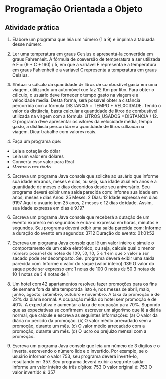 # Programação Orientada a Objeto
## Atividade prática


1. Elabore um programa que leia um número (1 a 9) e imprima a tabuada desse número.

2. Ler uma temperatura em graus Celsius e apresentá-la convertida em graus Fahrenheit. A fórmula de conversão de temperatura a ser utilizada é F = (9 * C + 160) / 5, em que a variável F representa é a temperatura em graus Fahrenheit e a variável C representa a temperatura em graus Celsius.

3. Efetuar o cálculo da quantidade de litros de combustível gasta em uma viagem, utilizando um automóvel que faz 12 Km por litro. Para obter o cálculo, o usuário deve fornecer o tempo gasto na viagem e a velocidade média. Desta forma, será possível obter a distância percorrida com a fórmula DISTANCIA = TEMPO * VELOCIDADE. Tendo o valor da distância, basta calcular a quantidade de litros de combustível utilizada na viagem com a fórmula: LITROS_USADOS = DISTANCIA / 12. O programa deve apresentar os valores da velocidade média, tempo gasto, a distância percorrida e a quantidade de litros utilizada na viagem. Dica: trabalhe com valores reais.

4. Faça um programa que:
  - Leia a cotação do dólar
  - Leia um valor em dólares
  - Converta esse valor para Real
  - Mostre o resultado

5. Escreva um programa Java console que solicite ao usuário que informe sua idade em anos, meses e dias, ou seja, sua idade atual em anos e a quantidade de meses e dias decorridos desde seu aniversário. Seu programa deverá exibir uma saída parecida com:
Informe sua idade em anos, meses e dias 
Anos: 25 
Meses: 2
Dias: 12 
Idade expressa em dias: 9197 
Aqui o usuário tem 25 anos, 2 meses e 12 dias de idade. Assim, sua idade expressa em dias é 9.197

6. Escreva um programa Java console que receberá a duração de um evento expresso em segundos e exiba-o expresso em horas, minutos e segundos. Seu programa deverá exibir uma saída parecida com:
Informe a duração do evento em segundos: 3712 
Duração do evento: 01:01:52 

7. Escreva um programa Java console que lê um valor inteiro e simule o comportamento de um caixa eletrônico, ou seja, calcule qual o menor número possível de notas de 100, 50, 10, 5 e 1 em que o valor a ser sacado pode ser decomposto. Seu programa deverá exibir uma saída parecida com: 
Informe o valor do saque (valor inteiro): 139 
O valor do saque pode ser expresso em: 
1 notas de 100 
0 notas de 50 
3 notas de 10 
1 notas de 5 
4 notas de 1 

8. Um hotel com 42 apartamentos resolveu fazer promoções para os fins de semana fora da alta temporada, isto é, nos meses de abril, maio, junho, agosto, setembro, outubro e novembro. A taxa da promoção é de 22% da diária normal. A ocupação média do hotel sem promoção é de 40%. A expectativa é aumentar a taxa de ocupação para 70%. Supondo que as expectativas se confirmem, escrever um algoritmo que lê a diária normal, que calcule e escreva as seguintes informações: 
(a) O valor da diária no período da promoção. 
(b) O valor médio arrecadado sem a promoção, durante um mês. 
(c) O valor médio arrecadado com a promoção, durante um mês. 
(d) O lucro ou prejuízo mensal com a promoção. 

9. Escreva um programa Java console que leia um número de 3 dígitos e o inverta, escrevendo o número lido e o invertido. Por exemplo, se o usuário informar o valor 753, seu programa deverá invertê-lo, resultando em 357. Seu programa deverá exibir a seguinte saída: 
Informe um valor inteiro de três dígitos: 753 
O valor original é: 753
O valor invertido é: 357 

